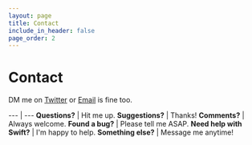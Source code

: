 ```yaml
---
layout: page
title: Contact
include_in_header: false
page_order: 2
---
```


# Contact

DM me on [Twitter](https://twitter.com/FranicevicNiko) or [Email](mailto:nikola007f@gmail.com) is fine too.

--- | ---
**Questions?** | Hit me up.
**Suggestions?** | Thanks!
**Comments?** | Always welcome.
**Found a bug?** | Please tell me ASAP.
**Need help with Swift?** | I'm happy to help.
**Something else?** | Message me anytime!
